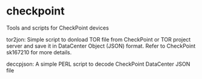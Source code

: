 # checkpoint
Tools and scripts for CheckPoint devices

tor2jon:
Simple script to donload TOR file from CheckPoint or TOR project server and save it in DataCenter Object (JSON) format. Refer to CheckPoint sk167210 for more details.

deccpjson:
A simple PERL script to decode CheckPoint DataCenter JSON file
